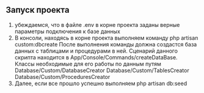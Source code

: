 ## Запуск проекта
1) убеждаемся, что в файле .env в корне проекта заданы верные параметры подключения к базе данных
2) В консоли, находясь в корне проекта выполняем команду 
php artisan custom:dbcreate
После выполнения команды должна создастся база данных с таблицами и процедурами в ней. 
Сценарий данного скрипта находится в App/Console/Commands/createDataBase.
Классы необходимые для его работы по данным путям
   Database/Custom/DatabaseСreator
   Database/Custom/TablesСreator
   Database/Custom/ProceduresCreator
3) Далее, если все прошло успешно выполняем php artisan db:seed 

